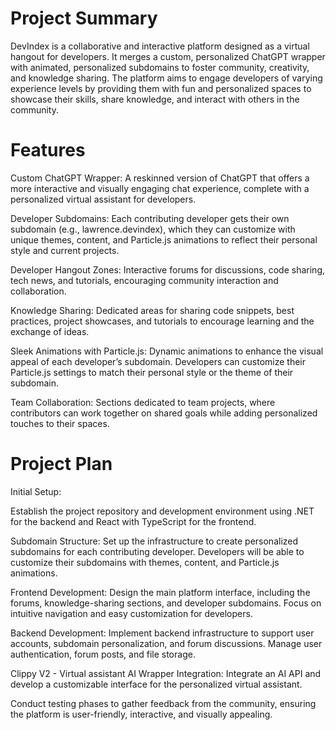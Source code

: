# Project Summary
DevIndex is a collaborative and interactive platform designed as a virtual hangout for developers. It merges a custom, personalized ChatGPT wrapper with animated, personalized subdomains to foster community, creativity, and knowledge sharing. The platform aims to engage developers of varying experience levels by providing them with fun and personalized spaces to showcase their skills, share knowledge, and interact with others in the community.

# Features
Custom ChatGPT Wrapper: A reskinned version of ChatGPT that offers a more interactive and visually engaging chat experience, complete with a personalized virtual assistant for developers.

Developer Subdomains: Each contributing developer gets their own subdomain (e.g., lawrence.devindex), which they can customize with unique themes, content, and Particle.js animations to reflect their personal style and current projects.

Developer Hangout Zones: Interactive forums for discussions, code sharing, tech news, and tutorials, encouraging community interaction and collaboration.

Knowledge Sharing: Dedicated areas for sharing code snippets, best practices, project showcases, and tutorials to encourage learning and the exchange of ideas.

Sleek Animations with Particle.js: Dynamic animations to enhance the visual appeal of each developer’s subdomain. Developers can customize their Particle.js settings to match their personal style or the theme of their subdomain.

Team Collaboration: Sections dedicated to team projects, where contributors can work together on shared goals while adding personalized touches to their spaces.

# Project Plan
Initial Setup:

Establish the project repository and development environment using .NET for the backend and React with TypeScript for the frontend.

Subdomain Structure:
Set up the infrastructure to create personalized subdomains for each contributing developer. Developers will be able to customize their subdomains with themes, content, and Particle.js animations.

Frontend Development:
Design the main platform interface, including the forums, knowledge-sharing sections, and developer subdomains. Focus on intuitive navigation and easy customization for developers.

Backend Development:
Implement backend infrastructure to support user accounts, subdomain personalization, and forum discussions. Manage user authentication, forum posts, and file storage.

Clippy V2 - Virtual assistant AI Wrapper Integration:
Integrate an AI API and develop a customizable interface for the personalized virtual assistant.

Conduct testing phases to gather feedback from the community, ensuring the platform is user-friendly, interactive, and visually appealing.

